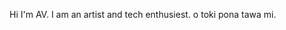 Hi I'm AV. I am an artist and tech enthusiest. o toki pona tawa mi.

<!---
AVDambeck/AVDambeck is a ✨ special ✨ repository because its `README.md` (this file) appears on your GitHub profile.
You can click the Preview link to take a look at your changes.
--->
